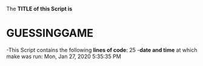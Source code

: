 The **TITLE of this Script is**
# GUESSINGGAME
-This Script  contains the following **lines of code**:
25
-**date and time** at which make was run:
Mon, Jan 27, 2020  5:35:35 PM
